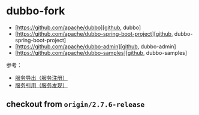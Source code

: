# dubbo-fork
+ [https://github.com/apache/dubbo][github, dubbo]
+ [https://github.com/apache/dubbo-spring-boot-project][github, dubbo-spring-boot-project]
+ [https://github.com/apache/dubbo-admin][github, dubbo-admin]
+ [https://github.com/apache/dubbo-samples][github, dubbo-samples]

参考：
- [服务导出（服务注册）](http://dubbo.apache.org/zh-cn/docs/source_code_guide/export-service.html)
- [服务引用（服务发现）](http://dubbo.apache.org/zh-cn/docs/source_code_guide/refer-service.html)

## checkout from `origin/2.7.6-release`

[github, dubbo]: https://github.com/apache/dubbo
[github, dubbo-spring-boot-project]: https://github.com/apache/dubbo-spring-boot-project
[github, dubbo-admin]: https://github.com/apache/dubbo-admin
[github, dubbo-samples]: https://github.com/apache/dubbo-samples